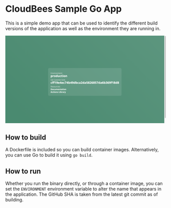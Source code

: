 




 

  
 

 
 
 
 
 
# CloudBees Sample Go App

This is a simple demo app that can be used to identify the different build versions of the application as well as the environment they are running in.
 
![screenshot](./img/screenshot.png)
 
## How to build

A Dockerfile is included so you can build container images. Alternatively, you can use Go to build it using `go build`.

## How to run

Whether you run the binary directly, or through a container image, you can set the `ENVIRONMENT` environment variable to alter the name that appears in the application. The GitHub SHA is taken from the latest git commit as of building. 
 
